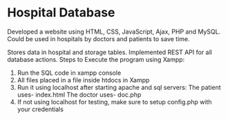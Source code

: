 # Hospital Database
Developed a website using HTML, CSS, JavaScript, Ajax, PHP and MySQL. Could be used in hospitals by doctors and patients to save time.

Stores data in hospital and storage tables.
Implemented REST API for all database actions.
Steps to Execute the program using Xampp:
1. Run the SQL code in xampp console
2. All files placed in a file inside htdocs in Xampp
3. Run it using localhost after starting apache and sql servers:
  The patient uses- index.html
  The doctor uses- doc.php
4. If not using localhost for testing, make sure to setup config.php with your credentials
